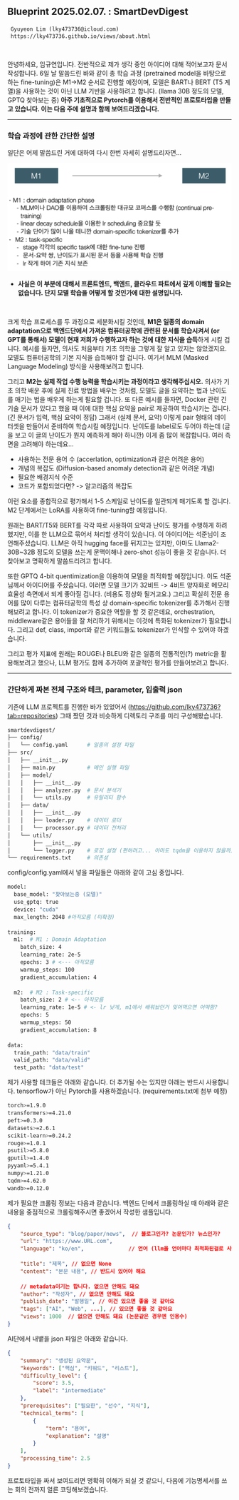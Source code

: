 ## Blueprint 2025.02.07. : SmartDevDigest

     Gyuyeon Lim (lky473736@icloud.com)
     https://lky473736.github.io/views/about.html

<br>

안녕하세요, 임규연입니다. 전반적으로 제가 생각 중인 아이디어 대해 적어보고자 문서 작성합니다. 6일 날 말씀드린 바와 같이 총 학습 과정 (pretrained model을 바탕으로 하는 fine-tuning)은 M1->M2 순서로 진행할 예정이며, 모델은 BART나 BERT (T5 계열)을 사용하는 것이 아닌 LLM 기반을 사용하려고 합니다. (llama 30B 정도의 모델, GPTQ 찾아보는 중) **아주 기초적으로 Pytorch를 이용해서 전반적인 프로토타입을 만들고 있습니다. 이는 다음 주에 설명과 함께 보여드리겠습니다.**

-------

### 학습 과정에 관한 간단한 설명

일단은 어제 말씀드린 거에 대하여 다시 한번 자세히 설명드리자면...

<img src="./M1_M2.png">
<br>

* **사실은 이 부분에 대해서 프론트엔드, 백엔드, 클라우드 파트에서 깊게 이해할 필요는 없습니다. 단지 모델 학습을 어떻게 할 것인가에 대한 설명입니다.**

<br>

크게 학습 프로세스를 두 과정으로 세분화시킬 것인데, **M1은 일종의 domain adaptation으로 백엔드단에서 가져온 컴퓨터공학에 관련된 문서를 학습시켜서 (or GPT를 통해서) 모델이 현재 저희가 수행하고자 하는 것에 대한 지식을 습득**하게 시킬 겁니다. 예시를 들자면, 의사도 처음부터 기초 의학을 그렇게 잘 알고 있지는 않았겠지요. 모델도 컴퓨터공학의 기본 지식을 습득해야 할 겁니다. 여기서 MLM (Masked Language Modeling) 방식을 사용해보려고 합니다. 

그리고 **M2는 실제 작업 수행 능력을 학습시키는 과정이라고 생각해주십시오.** 의사가 기초 의학 배운 후에 실제 진료 방법을 배우는 것처럼, 모델도 글을 요약하는 법과 난이도를 매기는 법을 배우게 하는게 필요할 겁니다. 또 다른 예시를 들자면, Docker 관련 긴 기술 문서가 있다고 했을 때 이에 대한 핵심 요약을 pair로 제공하여 학습시키는 겁니다. (긴 문서가 입력, 핵심 요약이 정답) 그래서 (실제 문서, 요약) 이렇게 pair 형태의 데이터셋을 만들어서 준비하여 학습시킬 예정입니다. 난이도를 label로도 두어야 하는데 (글을 보고 이 글의 난이도가 뭔지 예측하게 해야 하니깐) 이게 좀 많이 복잡합니다. 여러 측면을 고려해야 하는데요...

- 사용하는 전문 용어 수 (accerlation, optimization과 같은 어려운 용어)
- 개념의 복잡도 (Diffusion-based anomaly detection과 같은 어려운 개념)
- 필요한 배경지식 수준
- 코드가 포함되었다면? -> 알고리즘의 복잡도

이런 요소를 종합적으로 평가해서 1-5 스케일로 난이도를 일관되게 매기도록 할 겁니다. M2 단계에서는 LoRA를 사용하여 fine-tuning할 예정입니다. 

원래는 BART/T5와 BERT를 각각 따로 사용하여 요약과 난이도 평가를 수행하게 하려 했지만, 이를 한 LLM으로 묶어서 처리할 생각이 있습니다. 이 아이디어는 석준님이 조언해주셨습니다. LLM은 아직 hugging face를 뒤지고는 있지만, 아마도 Llama2-30B~32B 정도의 모델을 쓰는게 문맥이해나 zero-shot 성능이 좋을 것 같습니다. 더 찾아보고 명확하게 말씀드리려고 합니다. 

또한 GPTQ 4-bit quentimization을 이용하여 모델을 최적화할 예정입니다. 이도 석준님께서 아이디어를 주셨습니다. 이러면 모델 크기가 32비트 -> 4비트 양자화로 메모리효율성 측면에서 되게 좋아질 겁니다. (비용도 정상화 될거고요.) 그리고 확실히 전문 용어를 많이 다루는 컴퓨터공학의 특성 상 domain-specific tokenizer를 추가해서 진행해보려고 합니다. 이 tokenizer가 중요한 역할을 할 것 같은데요, orchestration, middleware같은 용어들을 잘 처리하기 위해서는 이것에 특화된 tokenizer가 필요합니다. 그리고 def, class, import와 같은 키워드들도 tokenizer가 인식할 수 있어야 하겠습니다.

그리고 평가 지표에 원래는 ROUGE나 BLEU와 같은 일종의 전통적인(?) metric을 활용해보려고 했으나, LLM 평가도 함께 추가하여 포괄적인 평가를 만들어보려고 합니다.

--------

### 간단하게 짜본 전체 구조와 테크, parameter, 입출력 json

기존에 LLM 프로젝트를 진행한 바가 있었어서 (https://github.com/lky473736?tab=repositories) 그때 짰던 것과 비슷하게 디렉토리 구조를 미리 구성해봤습니다.

```sh
smartdevdigest/
├── config/
│   └── config.yaml      # 일종의 설정 파일
├── src/
│   ├── __init__.py
│   ├── main.py          # 메인 실행 파일 
│   ├── model/          
│   │   ├── __init__.py
│   │   ├── analyzer.py  # 문서 분석기
│   │   └── utils.py     # 유틸리티 함수
│   ├── data/           
│   │   ├── __init__.py
│   │   ├── loader.py    # 데이터 로더
│   │   └── processor.py # 데이터 전처리 
│   └── utils/         
│       ├── __init__.py
│       └── logger.py    # 로깅 설정 (편하려고... 아마도 tqdm을 이용하지 않을까)
└── requirements.txt     # 의존성
```

config/config.yaml에서 넣을 파일들은 아래와 같이 고심 중입니다.

```sh
model:
  base_model: "찾아보는중 (모델)" 
  use_gptq: true
  device: "cuda"
  max_length: 2048 #아직모름 (미확정)

training:
  m1:  # M1 : Domain Adaptation 
    batch_size: 4
    learning_rate: 2e-5
    epochs: 3 # <--- 아직모름
    warmup_steps: 100
    gradient_accumulation: 4
    
  m2:  # M2 : Task-specific 
    batch_size: 2 # <-- 아직모름
    learning_rate: 1e-5 # <- lr 낮게, m1에서 배워놨던거 잊어먹으면 어떡함?
    epochs: 5
    warmup_steps: 50
    gradient_accumulation: 8

data:
  train_path: "data/train"
  valid_path: "data/valid"
  test_path: "data/test"
```

제가 사용할 테크들은 아래와 같습니다. 더 추가될 수는 있지만 아래는 반드시 사용합니다. tensorflow가 아닌 Pytorch를 사용하겠습니다. (requirements.txt에 첨부 예정)

```sh
torch>=1.9.0
transformers>=4.21.0
peft>=0.3.0
datasets>=2.6.1
scikit-learn>=0.24.2
rouge>=1.0.1
psutil>=5.8.0
gputil>=1.4.0
pyyaml>=5.4.1
numpy>=1.21.0
tqdm>=4.62.0
wandb>=0.12.0
```

제가 필요한 크롤링 정보는 다음과 같습니다. 백엔드 단에서 크롤링하실 때 아래와 같은 내용을 중점적으로 크롤링해주시면 좋겠어서 작성한 샘플입니다.

```json
{
    "source_type": "blog/paper/news",  // 블로그인가? 논문인가? 뉴스인가?
    "url": "https://www.URL.com",
    "language": "ko/en",              // 언어 (llm을 언어마다 최적화된걸로 사용할 수도 있는데, 일단은 얻으면 좋을 것 같습니다.)

    "title": "제목", // 없으면 None
    "content": "본문 내용", // 반드시 있어야 해요

    // metadata이기는 합니다. 없으면 안해도 돼요
    "author": "작성자", // 없으면 안해도 돼요
    "publish_date": "발행일", // 이건 있으면 좋을 것 같아요
    "tags": ["AI", "Web", ...], // 있으면 좋을 것 같아요
    "views": 1000  // 없으면 안해도 돼요 (논문같은 경우엔 인용수)
}
```

AI단에서 내뱉을 json 파일은 아래와 같습니다.

```json
{
    "summary": "생성된 요약문",
    "keywords": ["핵심", "키워드", "리스트"],
    "difficulty_level": {
        "score": 3.5,
        "label": "intermediate"
    },
    "prerequisites": ["필요한", "선수", "지식"],
    "technical_terms": [
        {
            "term": "용어",
            "explanation": "설명"
        }
    ],
    "processing_time": 2.5
}
```

프로토타입을 짜서 보여드리면 명확히 이해가 되실 것 같으니, 다음에 기능명세서를 쓰는 회의 전까지 얼른 코딩해보겠습니다. 